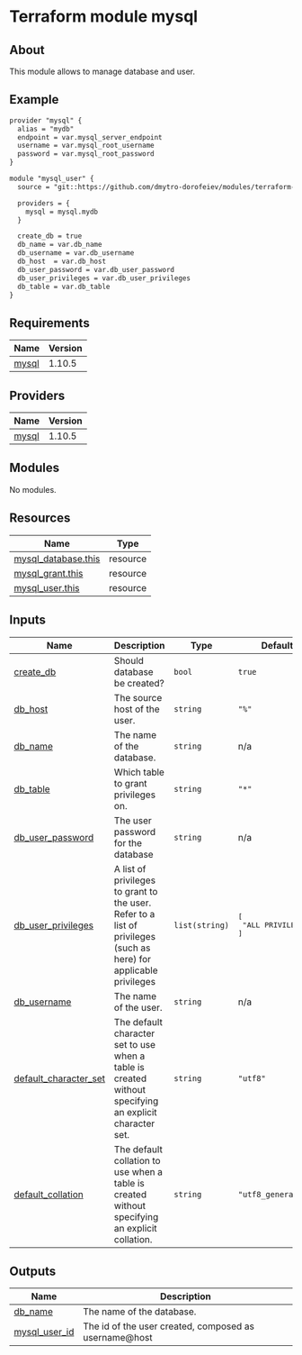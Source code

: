 # Terraform module mysql

## About

This module allows to manage database and user.

## Example

```txt
provider "mysql" {
  alias = "mydb"
  endpoint = var.mysql_server_endpoint
  username = var.mysql_root_username
  password = var.mysql_root_password
}

module "mysql_user" {
  source = "git::https://github.com/dmytro-dorofeiev/modules/terraform-mysql-user"

  providers = {
    mysql = mysql.mydb
  }

  create_db = true
  db_name = var.db_name
  db_username = var.db_username
  db_host  = var.db_host
  db_user_password = var.db_user_password
  db_user_privileges = var.db_user_privileges
  db_table = var.db_table
}
```

<!-- BEGINNING OF PRE-COMMIT-TERRAFORM DOCS HOOK -->
## Requirements

| Name | Version |
|------|---------|
| <a name="requirement_mysql"></a> [mysql](#requirement\_mysql) | 1.10.5 |

## Providers

| Name | Version |
|------|---------|
| <a name="provider_mysql"></a> [mysql](#provider\_mysql) | 1.10.5 |

## Modules

No modules.

## Resources

| Name | Type |
|------|------|
| [mysql_database.this](https://registry.terraform.io/providers/winebarrel/mysql/1.10.5/docs/resources/database) | resource |
| [mysql_grant.this](https://registry.terraform.io/providers/winebarrel/mysql/1.10.5/docs/resources/grant) | resource |
| [mysql_user.this](https://registry.terraform.io/providers/winebarrel/mysql/1.10.5/docs/resources/user) | resource |

## Inputs

| Name | Description | Type | Default | Required |
|------|-------------|------|---------|:--------:|
| <a name="input_create_db"></a> [create\_db](#input\_create\_db) | Should database be created? | `bool` | `true` | no |
| <a name="input_db_host"></a> [db\_host](#input\_db\_host) | The source host of the user. | `string` | `"%"` | no |
| <a name="input_db_name"></a> [db\_name](#input\_db\_name) | The name of the database. | `string` | n/a | yes |
| <a name="input_db_table"></a> [db\_table](#input\_db\_table) | Which table to grant privileges on. | `string` | `"*"` | no |
| <a name="input_db_user_password"></a> [db\_user\_password](#input\_db\_user\_password) | The user password for the database | `string` | n/a | yes |
| <a name="input_db_user_privileges"></a> [db\_user\_privileges](#input\_db\_user\_privileges) | A list of privileges to grant to the user. Refer to a list of privileges (such as here) for applicable privileges | `list(string)` | <pre>[<br>  "ALL PRIVILEGES"<br>]</pre> | no |
| <a name="input_db_username"></a> [db\_username](#input\_db\_username) | The name of the user. | `string` | n/a | yes |
| <a name="input_default_character_set"></a> [default\_character\_set](#input\_default\_character\_set) | The default character set to use when a table is created without specifying an explicit character set. | `string` | `"utf8"` | no |
| <a name="input_default_collation"></a> [default\_collation](#input\_default\_collation) | The default collation to use when a table is created without specifying an explicit collation. | `string` | `"utf8_general_ci"` | no |

## Outputs

| Name | Description |
|------|-------------|
| <a name="output_db_name"></a> [db\_name](#output\_db\_name) | The name of the database. |
| <a name="output_mysql_user_id"></a> [mysql\_user\_id](#output\_mysql\_user\_id) | The id of the user created, composed as username@host |
<!-- END OF PRE-COMMIT-TERRAFORM DOCS HOOK -->
